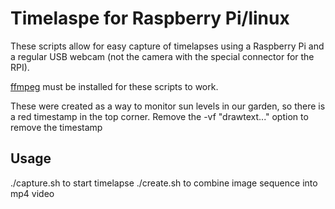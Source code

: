 # Timelaspe for Raspberry Pi/linux
These scripts allow for easy capture of timelapses using a Raspberry Pi and a regular USB webcam (not the camera with the special connector for the RPI).

[ffmpeg](http://ffmpeg.org/) must be installed for these scripts to work.

These were created as a way to monitor sun levels in our garden, so there is a red timestamp in the top corner. Remove the -vf "drawtext..." option to remove the timestamp

## Usage
./capture.sh to start timelapse
./create.sh to combine image sequence into mp4 video
